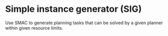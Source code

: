 # Simple instance generator (SIG)

Use SMAC to generate planning tasks that can be solved by a given planner
within given resource limits.
